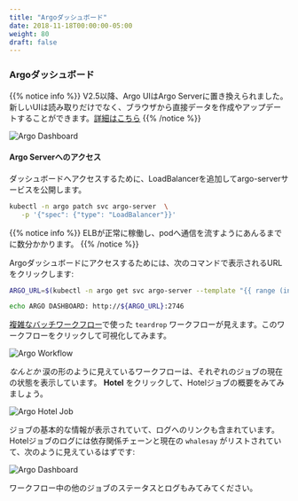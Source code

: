 ```yaml
---
title: "Argoダッシュボード"
date: 2018-11-18T00:00:00-05:00
weight: 80
draft: false
---
```


<!--
### Argo Dashboard
-->
### Argoダッシュボード

<!--
{{% notice info %}}
Since V2.5, Argo UI has been replace by Argo Server. The new UI is not read-only — it also comes with the ability to create and update data directly in your browser. [Click here for more information](https://blog.argoproj.io/argo-workflows-v2-5-released-ce7553bfd84c)
{{% /notice %}}
-->
{{% notice info %}}
V2.5以降、Argo UIはArgo Serverに置き換えられました。新しいUIは読み取りだけでなく、ブラウザから直接データを作成やアップデートすることができます。[詳細はこちら](https://blog.argoproj.io/argo-workflows-v2-5-released-ce7553bfd84c)
{{% /notice %}}

![Argo Dashboard](/images/argo-workflow/argo-dashboard.png)

<!--
#### Access the Argo Server
-->
#### Argo Serverへのアクセス

<!--
To access the dashboard we will expose the argo-server service by adding a LoadBalancer.
-->
ダッシュボードへアクセスするために、LoadBalancerを追加してargo-serverサービスを公開します。

```bash
kubectl -n argo patch svc argo-server  \
   -p '{"spec": {"type": "LoadBalancer"}}'
```

<!--
{{% notice info %}}
It will take several minutes for the ELB to become healthy and start passing traffic to the  pods.
{{% /notice %}}
-->
{{% notice info %}}
ELBが正常に稼働し、podへ通信を流すようにあんるまでに数分かかります。
{{% /notice %}}

<!--
To access the Argo Dashboard, click on the URL generated by the these commands:
-->
Argoダッシュボードにアクセスするためには、次のコマンドで表示されるURLをクリックします:

```bash
ARGO_URL=$(kubectl -n argo get svc argo-server --template "{{ range (index .status.loadBalancer.ingress 0) }}{{ . }}{{ end }}")

echo ARGO DASHBOARD: http://${ARGO_URL}:2746
```

<!--
You will see the `teardrop` workflow from [Advanced Batch Workflow](/advanced/410_batch/workflow-advanced/). Click on it to see a visualization of the workflow.
-->
[複雑なバッチワークフロー](/advanced/410_batch/workflow-advanced/)で使った `teardrop` ワークフローが見えます。このワークフローをクリックして可視化してみます。

![Argo Workflow](/images/argo-workflow/argo-workflow.png)

<!--
The workflow should _relatively_ look like a teardrop, and provide a live status for each job. Click on **Hotel** to see a summary of the Hotel job.
-->
_なんとか_ 涙の形のように見えているワークフローは、それぞれのジョブの現在の状態を表示しています。 **Hotel** をクリックして、Hotelジョブの概要をみてみましょう。

![Argo Hotel Job](/images/argo-workflow/argo-hotel-job.png)

<!--
This details basic information about the job, and includes a link to the Logs. The Hotel job logs list the job dependency chain and the current `whalesay`, and should look similar to:
-->
ジョブの基本的な情報が表示されていて、ログへのリンクも含まれています。Hotelジョブのログには依存関係チェーンと現在の `whalesay` がリストされていて、次のように見えているはずです:

![Argo Dashboard](/images/argo-workflow/argo-logs.png)

<!--
Explore the other jobs in the workflow to see each job's status and logs.
-->
ワークフロー中の他のジョブのステータスとログもみてみてください。